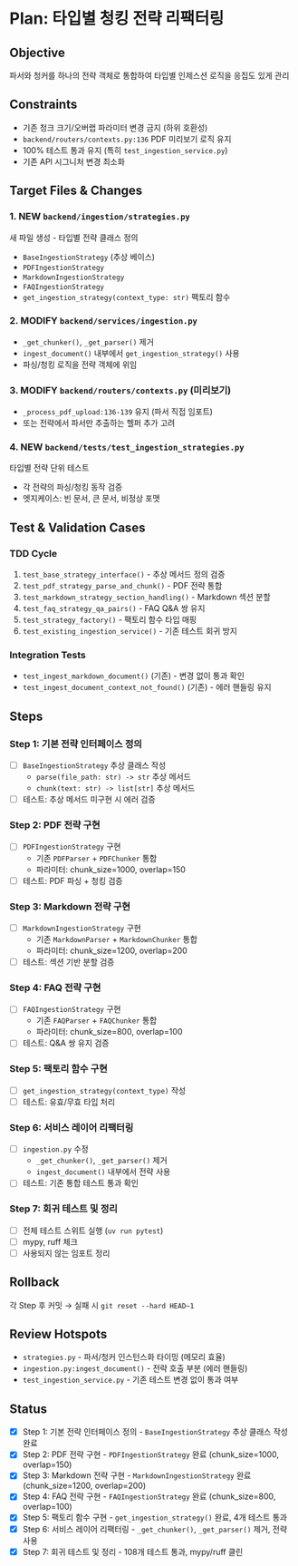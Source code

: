 # Plan: 타입별 청킹 전략 리팩터링

## Objective
파서와 청커를 하나의 전략 객체로 통합하여 타입별 인제스션 로직을 응집도 있게 관리

## Constraints
- 기존 청크 크기/오버랩 파라미터 변경 금지 (하위 호환성)
- `backend/routers/contexts.py:136` PDF 미리보기 로직 유지
- 100% 테스트 통과 유지 (특히 `test_ingestion_service.py`)
- 기존 API 시그니처 변경 최소화

## Target Files & Changes

### 1. **NEW** `backend/ingestion/strategies.py`
새 파일 생성 - 타입별 전략 클래스 정의
- `BaseIngestionStrategy` (추상 베이스)
- `PDFIngestionStrategy`
- `MarkdownIngestionStrategy`
- `FAQIngestionStrategy`
- `get_ingestion_strategy(context_type: str)` 팩토리 함수

### 2. **MODIFY** `backend/services/ingestion.py`
- `_get_chunker()`, `_get_parser()` 제거
- `ingest_document()` 내부에서 `get_ingestion_strategy()` 사용
- 파싱/청킹 로직을 전략 객체에 위임

### 3. **MODIFY** `backend/routers/contexts.py` (미리보기)
- `_process_pdf_upload:136-139` 유지 (파서 직접 임포트)
- 또는 전략에서 파서만 추출하는 헬퍼 추가 고려

### 4. **NEW** `backend/tests/test_ingestion_strategies.py`
타입별 전략 단위 테스트
- 각 전략의 파싱/청킹 동작 검증
- 엣지케이스: 빈 문서, 큰 문서, 비정상 포맷

## Test & Validation Cases

### TDD Cycle
1. `test_base_strategy_interface()` - 추상 메서드 정의 검증
2. `test_pdf_strategy_parse_and_chunk()` - PDF 전략 통합
3. `test_markdown_strategy_section_handling()` - Markdown 섹션 분할
4. `test_faq_strategy_qa_pairs()` - FAQ Q&A 쌍 유지
5. `test_strategy_factory()` - 팩토리 함수 타입 매핑
6. `test_existing_ingestion_service()` - 기존 테스트 회귀 방지

### Integration Tests
- `test_ingest_markdown_document()` (기존) - 변경 없이 통과 확인
- `test_ingest_document_context_not_found()` (기존) - 에러 핸들링 유지

## Steps

### Step 1: 기본 전략 인터페이스 정의
- [ ] `BaseIngestionStrategy` 추상 클래스 작성
  - `parse(file_path: str) -> str` 추상 메서드
  - `chunk(text: str) -> list[str]` 추상 메서드
- [ ] 테스트: 추상 메서드 미구현 시 에러 검증

### Step 2: PDF 전략 구현
- [ ] `PDFIngestionStrategy` 구현
  - 기존 `PDFParser` + `PDFChunker` 통합
  - 파라미터: chunk_size=1000, overlap=150
- [ ] 테스트: PDF 파싱 + 청킹 검증

### Step 3: Markdown 전략 구현
- [ ] `MarkdownIngestionStrategy` 구현
  - 기존 `MarkdownParser` + `MarkdownChunker` 통합
  - 파라미터: chunk_size=1200, overlap=200
- [ ] 테스트: 섹션 기반 분할 검증

### Step 4: FAQ 전략 구현
- [ ] `FAQIngestionStrategy` 구현
  - 기존 `FAQParser` + `FAQChunker` 통합
  - 파라미터: chunk_size=800, overlap=100
- [ ] 테스트: Q&A 쌍 유지 검증

### Step 5: 팩토리 함수 구현
- [ ] `get_ingestion_strategy(context_type)` 작성
- [ ] 테스트: 유효/무효 타입 처리

### Step 6: 서비스 레이어 리팩터링
- [ ] `ingestion.py` 수정
  - `_get_chunker()`, `_get_parser()` 제거
  - `ingest_document()` 내부에서 전략 사용
- [ ] 테스트: 기존 통합 테스트 통과 확인

### Step 7: 회귀 테스트 및 정리
- [ ] 전체 테스트 스위트 실행 (`uv run pytest`)
- [ ] mypy, ruff 체크
- [ ] 사용되지 않는 임포트 정리

## Rollback
각 Step 후 커밋 → 실패 시 `git reset --hard HEAD~1`

## Review Hotspots
- `strategies.py` - 파서/청커 인스턴스화 타이밍 (메모리 효율)
- `ingestion.py:ingest_document()` - 전략 호출 부분 (에러 핸들링)
- `test_ingestion_service.py` - 기존 테스트 변경 없이 통과 여부

## Status
- [x] Step 1: 기본 전략 인터페이스 정의 - `BaseIngestionStrategy` 추상 클래스 작성 완료
- [x] Step 2: PDF 전략 구현 - `PDFIngestionStrategy` 완료 (chunk_size=1000, overlap=150)
- [x] Step 3: Markdown 전략 구현 - `MarkdownIngestionStrategy` 완료 (chunk_size=1200, overlap=200)
- [x] Step 4: FAQ 전략 구현 - `FAQIngestionStrategy` 완료 (chunk_size=800, overlap=100)
- [x] Step 5: 팩토리 함수 구현 - `get_ingestion_strategy()` 완료, 4개 테스트 통과
- [x] Step 6: 서비스 레이어 리팩터링 - `_get_chunker()`, `_get_parser()` 제거, 전략 사용
- [x] Step 7: 회귀 테스트 및 정리 - 108개 테스트 통과, mypy/ruff 클린
